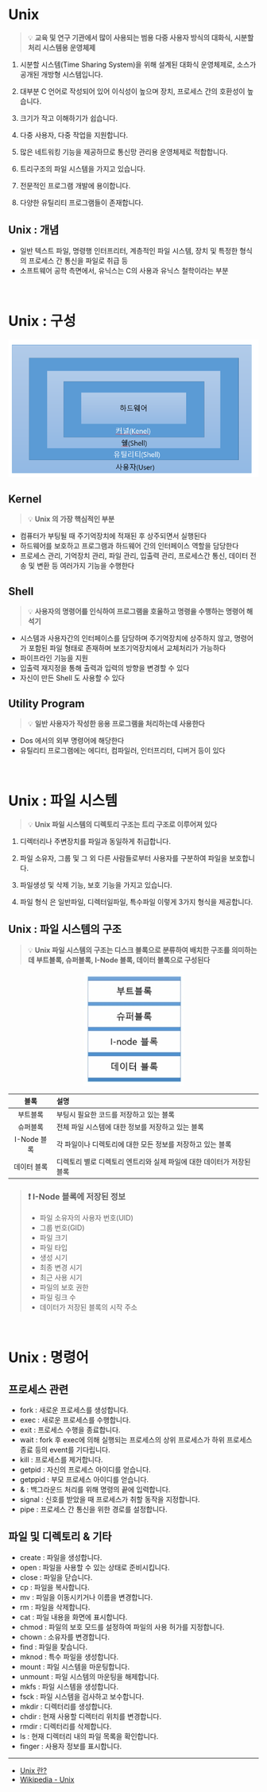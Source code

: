 # Unix

> 💡 **교육 및 연구 기관에서 많이 사용되는 범용 다중 사용자 방식의 대화식, 시분할처리 시스템용 운영체제**

1. 시분할 시스템(Time Sharing System)을 위해 설계된 대화식 운영체제로, 소스가 공개된 개방형 시스템입니다.

2. 대부분 C 언어로 작성되어 있어 이식성이 높으며 장치, 프로세스 간의 호환성이 높습니다.

3. 크기가 작고 이해하기가 쉽습니다.

4. 다중 사용자, 다중 작업을 지원합니다.

5. 많은 네트워킹 기능을 제공하므로 통신망 관리용 운영체제로 적합합니다.

6. 트리구조의 파일 시스템을 가지고 있습니다.

7. 전문적인 프로그램 개발에 용이합니다.

8. 다양한 유틸리티 프로그램들이 존재합니다.

## Unix : 개념

* 일반 텍스트 파일, 명령행 인터프리터, 계층적인 파일 시스템, 장치 및 특정한 형식의 프로세스 간 통신을 파일로 취급 등
* 소프트웨어 공학 측면에서, 유닉스는 C의 사용과 유닉스 철학이라는 부분

<br>

# Unix : 구성

![img.png](../🔲%20Image%20🔲/Operation%20System/Unix-시스템의%20구성.png)

## Kernel

> 💡 **Unix 의 가장 핵심적인 부분**

* 컴퓨터가 부팅될 때 주기억장치에 적재된 후 상주되면서 실행된다
* 하드웨어를 보호하고 프로그램과 하드웨어 간의 인터페이스 역할을 담당한다
* 프로세스 관리, 기억장치 관리, 파일 관리, 입출력 관리, 프로세스간 통신, 데이터 전송 및 변환 등 여러가지 기능을 수행한다

## Shell

> 💡 **사용자의 명령어를 인식하여 프로그램을 호울하고 명령을 수행하는 명령어 해석기**

* 시스템과 사용자간의 인터페이스를 담당하며 주기억장치에 상주하지 않고, 명령어가 포함된 파일 형태로 존재하며 보조기억장치에서 교체처리가 가능하다
* 파이프라인 기능을 지원
* 입출력 재지정을 통해 출력과 입력의 방향을 변경할 수 있다
* 자신이 만든 Shell 도 사용할 수 있다

## Utility Program

> 💡 **일반 사용자가 작성한 응용 프로그램을 처리하는데 사용한다**

* Dos 에서의 외부 명령어에 해당한다
* 유틸리티 프로그램에는 에디터, 컴파일러, 인터프리터, 디버거 등이 있다

<br>

# Unix : 파일 시스템

> 💡 **Unix 파일 시스템의 디렉토리 구조는 트리 구조로 이루어져 있다**

1. 디렉터리나 주변장치를 파일과 동일하게 취급합니다.

2. 파일 소유자, 그룹 및 그 외 다른 사람들로부터 사용자를 구분하여 파일을 보호합니다.

3. 파일생성 및 삭제 기능, 보호 기능을 가지고 있습니다.

4. 파일 형식 은 일반파일, 디렉터일파일, 특수파일 이렇게 3가지 형식을 제공합니다.

## Unix : 파일 시스템의 구조

> 💡 **Unix 파일 시스템의 구조는 디스크 블록으로 분류하여 배치한 구조를 의미하는데 부트블록, 슈퍼블록, I-Node 블록, 데이터 블록으로 구성된다**

<div align="center">

![img.png](../🔲%20Image%20🔲/Operation%20System/Unix-파일시스템의%20구조.png)

</div>

|    블록     | 설명                                      |
|:---------:|:----------------------------------------|
|   부트블록    | 부팅시 필요한 코드를 저장하고 있는 블록                  |
|   슈퍼블록    | 전체 파일 시스템에 대한 정보를 저장하고 있는 블록            |
| I-Node 블록 | 각 파일이나 디렉토리에 대한 모든 정보를 저장하고 있는 블록       |
|  데이터 블록   | 디렉토리 별로 디렉토리 엔트리와 실제 파일에 대한 데이터가 저장된 블록 |

> ### ❗ I-Node 블록에 저장된 정보
> * 파일 소유자의 사용자 번호(UID)
> * 그룹 번호(GID)
> * 파일 크기
> * 파일 타입
> * 생성 시기
> * 최종 변경 시기
> * 최근 사용 시기
> * 파일의 보호 권한
> * 파일 링크 수
> * 데이터가 저장된 블록의 시작 주소

<br>

# Unix : 명령어

## 프로세스 관련

* fork : 새로운 프로세스를 생성합니다.
* exec : 새로운 프로세스를 수행합니다.
* exit : 프로세스 수행을 종료합니다.
* wait : fork 후 exec에 의해 실행되는 프로세스의 상위 프로세스가 하위 프로세스 종료 등의 event를 기다립니다.
* kill : 프로세스를 제거합니다.
* getpid : 자신의 프로세스 아이디를 얻습니다.
* getppid : 부모 프로세스 아이디를 얻습니다.
* & : 백그라운드 처리를 위해 명령의 끝에 입력합니다.
* signal : 신호를 받았을 때 프로세스가 취할 동작을 지정합니다.
* pipe : 프로세스 간 통신을 위한 경로를 설정합니다.

## 파일 및 디렉토리 & 기타

* create : 파일을 생성합니다.
* open : 파일을 사용할 수 있는 상태로 준비시킵니다.
* close : 파일을 닫습니다.
* cp : 파일을 복사합니다.
* mv : 파일을 이동시키거나 이름을 변경합니다.
* rm : 파일을 삭제합니다.
* cat : 파일 내용을 화면에 표시합니다.
* chmod : 파일의 보호 모드를 설정하여 파일의 사용 허가를 지정합니다.
* chown : 소유자를 변경합니다.
* find : 파일을 찾습니다.
* mknod : 특수 파일을 생성합니다.
* mount : 파일 시스템을 마운팅합니다.
* unmount : 파일 시스템의 마운팅을 해제합니다.
* mkfs : 파일 시스템을 생성합니다.
* fsck : 파일 시스템을 검사하고 보수합니다.
* mkdir : 디렉터리를 생성합니다.
* chdir : 현재 사용할 디렉터리 위치를 변경합니다.
* rmdir : 디렉터리를 삭제합니다.
* ls : 현재 디렉터리 내의 파일 목록을 확인합니다.
* finger : 사용자 정보를 표시합니다.

---

* [Unix 란?](https://coding-factory.tistory.com/315)
* [Wikipedia - Unix](https://ko.wikipedia.org/wiki/%EC%9C%A0%EB%8B%89%EC%8A%A4)